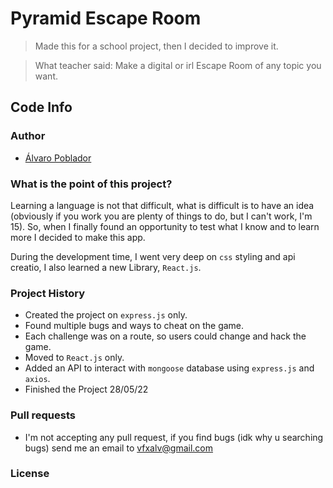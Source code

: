 # Pyramid Escape Room
> Made this for a school project, then I decided to improve it.

> What teacher said: Make a digital or irl Escape Room of any topic you want.

## Code Info

### Author

- [Álvaro Poblador](https://github.com/newalvaro9/)

### What is the point of this project?
Learning a language is not that difficult, what is difficult is to have an idea (obviously if you work you are plenty of things to do, but I can't work, I'm 15). So, when I finally found an opportunity to test what I know and to learn more I decided to make this app.

During the development time, I went very deep on `css` styling and api creatio, I also learned a new Library, `React.js`.

### Project History 
- Created the project on `express.js` only. 
- Found multiple bugs and ways to cheat on the game.
- Each challenge was on a route, so users could change and hack the game.
- Moved to `React.js` only.
- Added an API to interact with `mongoose` database using `express.js` and `axios`.
- Finished the Project 28/05/22

### Pull requests
- I'm not accepting any pull request, if you find bugs (idk why u searching bugs) send me an email to [vfxalv@gmail.com](mailto:vfxalv@gmail.com)

### License